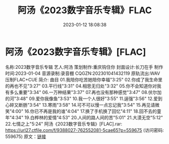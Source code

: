 ﻿---
title: 阿汤《2023数字音乐专辑》FLAC
date: 2023-01-12 18:08:38
categories: APE、FLAC、MP3
tags: 华语中文
---
# 阿汤《2023数字音乐专辑》[FLAC]

名称:2023数字音乐专辑
艺人:阿汤
策划制作:重庆钩住你
封面设计:长刀在手
制作时间:2023-01-04
音源录制:录音棚
CQGZN:202301041432119
原轨流出:WAV压制FLAC+CUE
简介:
曲目
01.我陪你吃苦她陪你幸福"3:25"
02.你成了我生命里的再也不见"3:27"
03.平行线"3:31"
04.相思无归处"3:32"
05.你不会知道你对我有多么重要"3:34"
06.一万种结果"3:37"
07.再也没有那种感觉"3:47"
08.伏尔加的河"3:48"
09.爱你我像鱼"3:53"
10.我一个人很好"3:55"
11.逞强"3:56"
12.爱到心碎又断肠"3:54"
13.寒雨"3:58"
14.可不可以慢一点忘记我"3:54"
15.再见请微笑"4:00"
16.你已不再是我的谁"4:04"
17.换了手机换了回忆"4:11"
18.回不去的童年"4:34"
19.白桦林的爱情"4:53"
20.人间的路人间的苦"5:01"
21.大漠无空"5:12"
22.七情之上"5:24"
阿汤《2023数字音乐专辑》[FLAC].rar: https://url27.ctfile.com/f/9388027-762552081-5cae65?p=559675
(访问密码: 559675)
原文：[链接](https://blog.sina.com.cn/s/blog_1647c7e76010310o0.html)